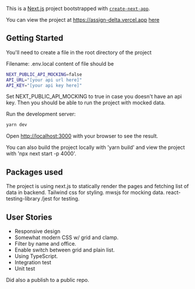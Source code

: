 This is a [Next.js](https://nextjs.org/) project bootstrapped with [`create-next-app`](https://github.com/vercel/next.js/tree/canary/packages/create-next-app).

You can view the project at https://assign-delta.vercel.app [here](https://assign-delta.vercel.app)

## Getting Started

You'll need to create a file in the root directory of the project

Filename: .env.local
content of file should be

```bash
NEXT_PUBLIC_API_MOCKING=false
API_URL="[your api url here]"
API_KEY="[your api key here]"
```

Set NEXT_PUBLIC_API_MOCKING to true in case you doesn't have an api key. Then you should be able to run the project with mocked data.

Run the development server:

```bash
yarn dev
```

Open [http://localhost:3000](http://localhost:3000) with your browser to see the result.

You can also build the project locally with 'yarn build' and view the project with 'npx next start -p 4000'.

## Packages used

The project is using next.js to statically render the pages and fetching list of data in backend.
Tailwind css for styling.
mwsjs for mocking data.
react-testing-library /jest for testing.

## User Stories

- Responsive design
- Somewhat modern CSS w/ grid and clamp.
- Filter by name and office.
- Enable switch between grid and plain list.
- Using TypeScript.
- Integration test
- Unit test

Did also a publish to a public repo.
